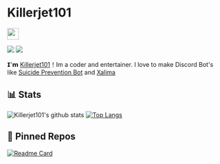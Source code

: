 # Killerjet101


<img src="https://user-images.githubusercontent.com/5679180/79618120-0daffb80-80be-11ea-819e-d2b0fa904d07.gif" width="27px"> 

![](https://visitor-badge.laobi.icu/badge?page_id=Killerjet101)
![](https://discord-md-badge.vercel.app/api/shield/224207524411211777?style=flat-square)


𝗜'𝗺 [Killerjet101](https://github.com/BestLeaks)！Im a coder and entertainer. I love to make Discord Bot's like [Suicide Prevention Bot](https://spbot.ml/) and [Xalima](https://xalima.gq)



## 📊 Stats

![Killerjet101's github stats](https://github-readme-stats.vercel.app/api?username=Killerjet101&count_private=true&show_icons=true&theme=default) 
[![Top Langs](https://github-readme-stats.vercel.app/api/top-langs/?username=Killerjet101&langs_count=3)](https://github.com/anuraghazra/github-readme-stats)


## 📌 Pinned Repos

[![Readme Card](https://github-readme-stats.vercel.app/api/pin/?username=Bobrobot1&repo=Suicide-Prevention-Bot)](https://github.com/Bobrobot1/Suicide-Prevention-Bot)
